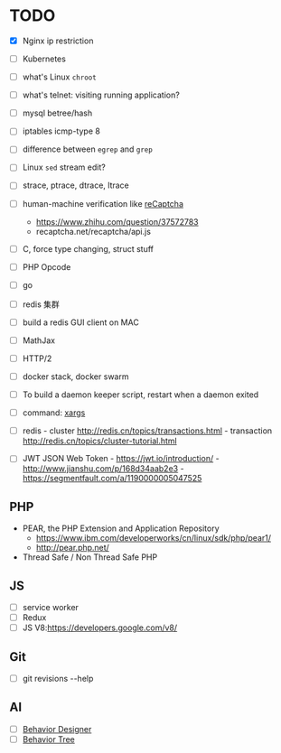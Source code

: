 TODO
====

- [x] Nginx ip restriction
- [ ] Kubernetes

- [ ] what's Linux `chroot`
- [ ] what's telnet: visiting running application?
- [ ] mysql betree/hash
- [ ] iptables icmp-type 8
- [ ] difference between `egrep` and `grep`
- [ ] Linux `sed` stream edit?
- [ ] strace, ptrace, dtrace, ltrace
- [ ] human-machine verification like [reCaptcha](https://www.google.com/recaptcha/intro/android.html)
    - https://www.zhihu.com/question/37572783
    - recaptcha.net/recaptcha/api.js


- [ ] C, force type changing, struct stuff
- [ ] PHP Opcode
- [ ] go
- [ ] redis 集群
- [ ] build a redis GUI client on MAC
- [ ] MathJax
- [ ] HTTP/2
- [ ] docker stack, docker swarm
- [ ] To build a daemon keeper script, restart when a daemon exited
- [ ] command: [xargs](http://man.linuxde.net/xargs)
- [ ] redis 
        - cluster http://redis.cn/topics/transactions.html
        - transaction http://redis.cn/topics/cluster-tutorial.html
- [ ] JWT JSON Web Token
        - https://jwt.io/introduction/
        - http://www.jianshu.com/p/168d34aab2e3
        - https://segmentfault.com/a/1190000005047525

## PHP

- PEAR, the PHP Extension and Application Repository
    + https://www.ibm.com/developerworks/cn/linux/sdk/php/pear1/
    + http://pear.php.net/
- Thread Safe / Non Thread Safe PHP

## JS

- [ ] service worker
- [ ] Redux
- [ ] JS V8:https://developers.google.com/v8/

## Git

- [ ] git revisions --help

## AI

- [ ] [Behavior Designer](https://www.opsive.com/assets/BehaviorDesigner/)
- [ ] [Behavior Tree](http://www.aisharing.com/archives/tag/%E8%A1%8C%E4%B8%BA%E6%A0%91)